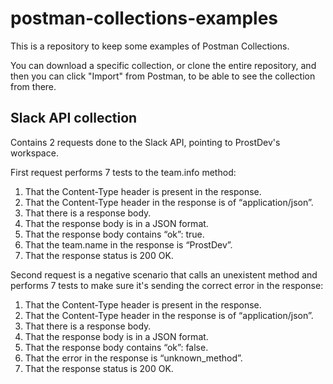 # postman-collections-examples
This is a repository to keep some examples of Postman Collections.

You can download a specific collection, or clone the entire repository, 
and then you can click "Import" from Postman, to be able to see the collection from there.

## Slack API collection
Contains 2 requests done to the Slack API, pointing to ProstDev's workspace.

First request performs 7 tests to the team.info method:

1. That the Content-Type header is present in the response.
2. That the Content-Type header in the response is of “application/json”.
3. That there is a response body.
4. That the response body is in a JSON format.
5. That the response body contains “ok”: true.
6. That the team.name in the response is “ProstDev”.
7. That the response status is 200 OK.

Second request is a negative scenario that calls an unexistent method and performs 7 tests 
to make sure it's sending the correct error in the response:

1. That the Content-Type header is present in the response.
2. That the Content-Type header in the response is of “application/json”.
3. That there is a response body.
4. That the response body is in a JSON format.
5. That the response body contains “ok”: false.
6. That the error in the response is “unknown_method”.
7. That the response status is 200 OK.
